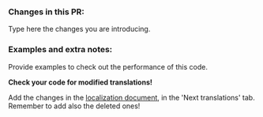 ### Changes in this PR:
Type here the changes you are introducing. 

### Examples and extra notes:
Provide examples to check out the performance of this code.

**Check your code for modified translations!**

Add the changes in the [localization document](https://docs.google.com/spreadsheets/d/17_5l4K3ta1-qCyP8yoa-IEQW6Qo8Jcz9yXW3kNMDKBg/edit#gid=1309733765), in the 'Next translations' tab.
Remember to add also the deleted ones!
